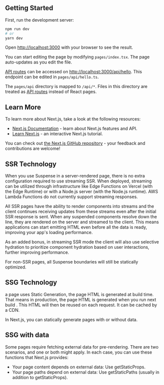 ## Getting Started

First, run the development server:

```bash
npm run dev
# or
yarn dev
```

Open [http://localhost:3000](http://localhost:3000) with your browser to see the result.

You can start editing the page by modifying `pages/index.tsx`. The page auto-updates as you edit the file.

[API routes](https://nextjs.org/docs/api-routes/introduction) can be accessed on [http://localhost:3000/api/hello](http://localhost:3000/api/hello). This endpoint can be edited in `pages/api/hello.ts`.

The `pages/api` directory is mapped to `/api/*`. Files in this directory are treated as [API routes](https://nextjs.org/docs/api-routes/introduction) instead of React pages.

## Learn More

To learn more about Next.js, take a look at the following resources:

- [Next.js Documentation](https://nextjs.org/docs) - learn about Next.js features and API.
- [Learn Next.js](https://nextjs.org/learn) - an interactive Next.js tutorial.

You can check out [the Next.js GitHub repository](https://github.com/vercel/next.js/) - your feedback and contributions are welcome!

## SSR Technology

When you use Suspense in a server-rendered page, there is no extra configuration required to use streaming SSR. When deployed, streaming can be utilized through infrastructure like Edge Functions on Vercel (with the Edge Runtime) or with a Node.js server (with the Node.js runtime). AWS Lambda Functions do not currently support streaming responses.

All SSR pages have the ability to render components into streams and the client continues receiving updates from these streams even after the initial SSR response is sent. When any suspended components resolve down the line, they are rendered on the server and streamed to the client. This means applications can start emitting HTML even before all the data is ready, improving your app's loading performance.

As an added bonus, in streaming SSR mode the client will also use selective hydration to prioritize component hydration based on user interactions, further improving performance.

For non-SSR pages, all Suspense boundaries will still be statically optimized.

## SSG Technology

a page uses Static Generation, the page HTML is generated at build time. That means in production, the page HTML is generated when you run next build . This HTML will then be reused on each request. It can be cached by a CDN.

In Next.js, you can statically generate pages with or without data.

## SSG with data

Some pages require fetching external data for pre-rendering. There are two scenarios, and one or both might apply. In each case, you can use these functions that Next.js provides:

- Your page content depends on external data: Use getStaticProps.
- Your page paths depend on external data: Use getStaticPaths (usually in addition to getStaticProps).

